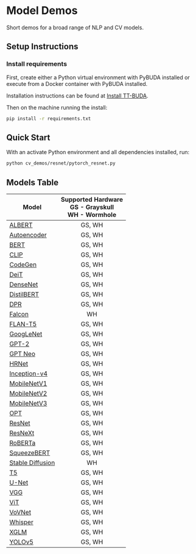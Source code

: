 # Model Demos

Short demos for a broad range of NLP and CV models.

## Setup Instructions

### Install requirements

First, create either a Python virtual environment with PyBUDA installed or execute from a Docker container with PyBUDA installed.

Installation instructions can be found at [Install TT-BUDA](../first_5_steps/1_install_tt_buda.md).

Then on the machine running the install:

```bash
pip install -r requirements.txt
```

## Quick Start

With an activate Python environment and all dependencies installed, run:

```bash
python cv_demos/resnet/pytorch_resnet.py
```

## Models Table

| **Model** | **Supported Hardware** <br /> GS - Grayskull <br /> WH - Wormhole |
|-------------------------------------------|:--------:|
|   [ALBERT](nlp_demos/albert/)            |     GS, WH   |
|   [Autoencoder](cv_demos/autoencoder/)  |     GS, WH   |
|   [BERT](nlp_demos/bert/)                |     GS, WH   |
|   [CLIP](cv_demos/clip/)                |     GS, WH   |
|   [CodeGen](nlp_demos/codegen/)          |     GS, WH   |
|   [DeiT](cv_demos/deit/)                |     GS, WH   |
|   [DenseNet](cv_demos/densenet/)        |     GS, WH   |
|   [DistilBERT](nlp_demos/distilbert/)    |     GS, WH   |
|   [DPR](nlp_demos/dpr/)                  |     GS, WH   |
|   [Falcon](nlp_demos/falcon/)               |    WH   |
|   [FLAN-T5](nlp_demos/flant5/)           |     GS, WH   |
|   [GoogLeNet](cv_demos/googlenet/)      |     GS, WH   |
|   [GPT-2](nlp_demos/gpt2/)               |     GS, WH   |
|   [GPT Neo](nlp_demos/gptneo/)           |     GS, WH   |
|   [HRNet](cv_demos/hrnet/)              |     GS, WH   |
|   [Inception-v4](cv_demos/inceptionv4/) |    GS, WH   |
|   [MobileNetV1](cv_demos/mobilenetv1/)  |     GS, WH   |
|   [MobileNetV2](cv_demos/mobilenetv2/)  |     GS, WH   |
|   [MobileNetV3](cv_demos/mobilenetv3/)  |     GS, WH   |
|   [OPT](nlp_demos/opt/)                  |     GS, WH   |
|   [ResNet](cv_demos/resnet/)            |     GS, WH   |
|   [ResNeXt](cv_demos/resnext/)          |     GS, WH   |
|   [RoBERTa](nlp_demos/roberta/)          |     GS, WH   |
|   [SqueezeBERT](nlp_demos/squeezebert/)  |     GS, WH   |
|   [Stable Diffusion](cv_demos/stable_diffusion/)    |    WH   |
|   [T5](nlp_demos/t5/)                    |     GS, WH   |
|   [U-Net](cv_demos/unet/)               |    GS, WH   |
|   [VGG](cv_demos/vgg/)                  |     GS, WH   |
|   [ViT](cv_demos/vit/)                  |     GS, WH   |
|   [VoVNet](cv_demos/vovnet/)            |     GS, WH   |
|   [Whisper](audio_demos/whisper/)          |     GS, WH   |
|   [XGLM](nlp_demos/xglm/)                |     GS, WH   |
|   [YOLOv5](cv_demos/yolov5/)            |     GS, WH   |
